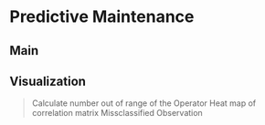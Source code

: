 # Predictive Maintenance 
## Main
## Visualization
> Calculate number out of range of the Operator
> Heat map of correlation matrix
> Missclassified Observation
